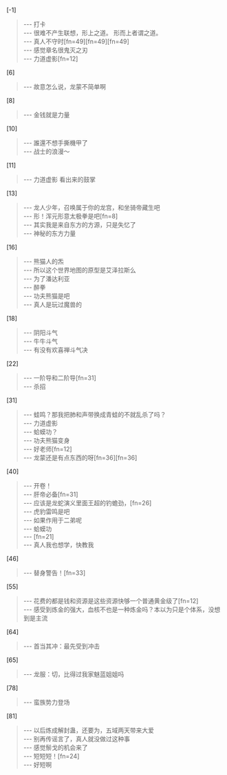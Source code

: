 
[-1] 
>--- 打卡<br>
>--- 很难不产生联想，形上之道。
形而上者谓之道。<br>
>--- 真人不守时[fn=49][fn=49][fn=49]<br>
>--- 感觉章名很鬼灭之刃<br>
>--- 力道虚影[fn=12]<br>

[6] 
>--- 故意怎么说，龙蒙不简单啊<br>

[8] 
>--- 金钱就是力量<br>

[10] 
>--- 誰還不想手撕機甲了<br>
>--- 战士的浪漫～<br>

[11] 
>--- 力道虚影 看出来的鼓掌<br>

[13] 
>--- 龙人少年，召唤属于你的龙宫，和坐骑帝藏生吧<br>
>--- 形！浑元形意太极拳是吧[fn=8]<br>
>--- 其实我是来自东方的方源，只是失忆了<br>
>--- 神秘的东方力量<br>

[16] 
>--- 熊猫人的炁<br>
>--- 所以这个世界地图的原型是艾泽拉斯么<br>
>--- 为了潘达利亚<br>
>--- 醉拳<br>
>--- 功夫熊猫是吧<br>
>--- 真人是玩过魔兽的<br>

[18] 
>--- 阴阳斗气<br>
>--- 牛牛斗气<br>
>--- 有没有欢喜禅斗气决<br>

[22] 
>--- 一阶导和二阶导[fn=31]<br>
>--- 杀招<br>

[31] 
>--- 蛙鸣？那我把肺和声带换成青蛙的不就乱杀了吗？<br>
>--- 力道虚影<br>
>--- 蛤蟆功？<br>
>--- 功夫熊猫变身<br>
>--- 好老师[fn=12]<br>
>--- 龙蒙还是有点东西的呀[fn=36][fn=36]<br>

[40] 
>--- 开卷！<br>
>--- 肝帝必备[fn=31]<br>
>--- 应该是龙蛇演义里面王超的钓蟾劲，[fn=26]<br>
>--- 虎豹雷鸣是吧<br>
>--- 如果作用于二弟呢<br>
>--- 蛤蟆功<br>
>--- [fn=21]<br>
>--- 真人我也想学，快教我<br>

[46] 
>--- 替身警告！[fn=33]<br>

[55] 
>--- 花费的都是钱和资源是这些资源快够一个普通黄金级了[fn=12]<br>
>--- 感受到炼金的强大，血核不也是一种炼金吗？本以为只是个体系，没想到是主流<br>

[64] 
>--- 首当其冲：最先受到冲击<br>

[65] 
>--- 龙服：切，比得过我家魅蓝姐姐吗<br>

[78] 
>--- 蛮族势力登场<br>

[81] 
>--- 以后炼成解封蛊，还要为，五域两天带来大爱<br>
>--- 别再传谣言了，真人就没做过这种事<br>
>--- 感觉鬃戈的机会来了<br>
>--- 短短短！[fn=24]<br>
>--- 好短啊<br>
